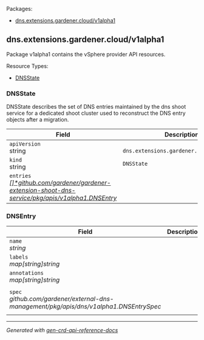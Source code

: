 <p>Packages:</p>
<ul>
<li>
<a href="#dns.extensions.gardener.cloud%2fv1alpha1">dns.extensions.gardener.cloud/v1alpha1</a>
</li>
</ul>
<h2 id="dns.extensions.gardener.cloud/v1alpha1">dns.extensions.gardener.cloud/v1alpha1</h2>
<p>
<p>Package v1alpha1 contains the vSphere provider API resources.</p>
</p>
Resource Types:
<ul><li>
<a href="#dns.extensions.gardener.cloud/v1alpha1.DNSState">DNSState</a>
</li></ul>
<h3 id="dns.extensions.gardener.cloud/v1alpha1.DNSState">DNSState
</h3>
<p>
<p>DNSState describes the set of DNS entries maintained by the dns shoot service
for a dedicated shoot cluster used to reconstruct the DNS entry objects after
a migration.</p>
</p>
<table>
<thead>
<tr>
<th>Field</th>
<th>Description</th>
</tr>
</thead>
<tbody>
<tr>
<td>
<code>apiVersion</code></br>
string</td>
<td>
<code>
dns.extensions.gardener.cloud/v1alpha1
</code>
</td>
</tr>
<tr>
<td>
<code>kind</code></br>
string
</td>
<td><code>DNSState</code></td>
</tr>
<tr>
<td>
<code>entries</code></br>
<em>
<a href="#dns.extensions.gardener.cloud/v1alpha1.*github.com/gardener/gardener-extension-shoot-dns-service/pkg/apis/v1alpha1.DNSEntry">
[]*github.com/gardener/gardener-extension-shoot-dns-service/pkg/apis/v1alpha1.DNSEntry
</a>
</em>
</td>
<td>
</td>
</tr>
</tbody>
</table>
<h3 id="dns.extensions.gardener.cloud/v1alpha1.DNSEntry">DNSEntry
</h3>
<p>
</p>
<table>
<thead>
<tr>
<th>Field</th>
<th>Description</th>
</tr>
</thead>
<tbody>
<tr>
<td>
<code>name</code></br>
<em>
string
</em>
</td>
<td>
</td>
</tr>
<tr>
<td>
<code>labels</code></br>
<em>
map[string]string
</em>
</td>
<td>
</td>
</tr>
<tr>
<td>
<code>annotations</code></br>
<em>
map[string]string
</em>
</td>
<td>
</td>
</tr>
<tr>
<td>
<code>spec</code></br>
<em>
github.com/gardener/external-dns-management/pkg/apis/dns/v1alpha1.DNSEntrySpec
</em>
</td>
<td>
<br/>
<br/>
<table>
</table>
</td>
</tr>
</tbody>
</table>
<hr/>
<p><em>
Generated with <a href="https://github.com/ahmetb/gen-crd-api-reference-docs">gen-crd-api-reference-docs</a>
</em></p>
